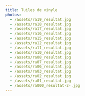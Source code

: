 ```yaml
---
title: Tuiles de vinyle
photos:
  - /assets/ra19_resultat.jpg
  - /assets/ra18_resultat.jpg
  - /assets/ra17_resultat.jpg
  - /assets/ra16_resultat.jpg
  - /assets/ra15_resultat.jpg
  - /assets/ra12_resultat.jpg
  - /assets/ra11_resultat.jpg
  - /assets/ra10_resultat.jpg
  - /assets/ra08_resultat.jpg
  - /assets/ra07_resultat.jpg
  - /assets/ra06_resultat.jpg
  - /assets/ra03_resultat.jpg
  - /assets/ra02_resultat.jpg
  - /assets/ra01_resultat.jpg
  - /assets/ra000_resultat-2-.jpg
---
```

